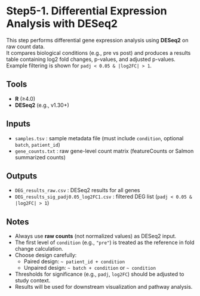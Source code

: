 # Step5-1. Differential Expression Analysis with DESeq2

This step performs differential gene expression analysis using **DESeq2** on raw count data.  
It compares biological conditions (e.g., pre vs post) and produces a results table containing log2 fold changes, p-values, and adjusted p-values.  
Example filtering is shown for `padj < 0.05 & |log2FC| > 1`.

## Tools
- **R** (≥4.0)  
- **DESeq2** (e.g., v1.30+)  

## Inputs
- `samples.tsv` : sample metadata file (must include `condition`, optional `batch`, `patient_id`)  
- `gene_counts.txt` : raw gene-level count matrix (featureCounts or Salmon summarized counts)  

## Outputs
- `DEG_results_raw.csv` : DESeq2 results for all genes  
- `DEG_results_sig_padj0.05_log2FC1.csv` : filtered DEG list (`padj < 0.05 & |log2FC| > 1`)  

## Notes
- Always use **raw counts** (not normalized values) as DESeq2 input.  
- The first level of `condition` (e.g., `"pre"`) is treated as the reference in fold change calculation.  
- Choose design carefully:  
  - Paired design: `~ patient_id + condition`  
  - Unpaired design: `~ batch + condition` or `~ condition`  
- Thresholds for significance (e.g., `padj`, `log2FC`) should be adjusted to study context.  
- Results will be used for downstream visualization and pathway analysis.  
